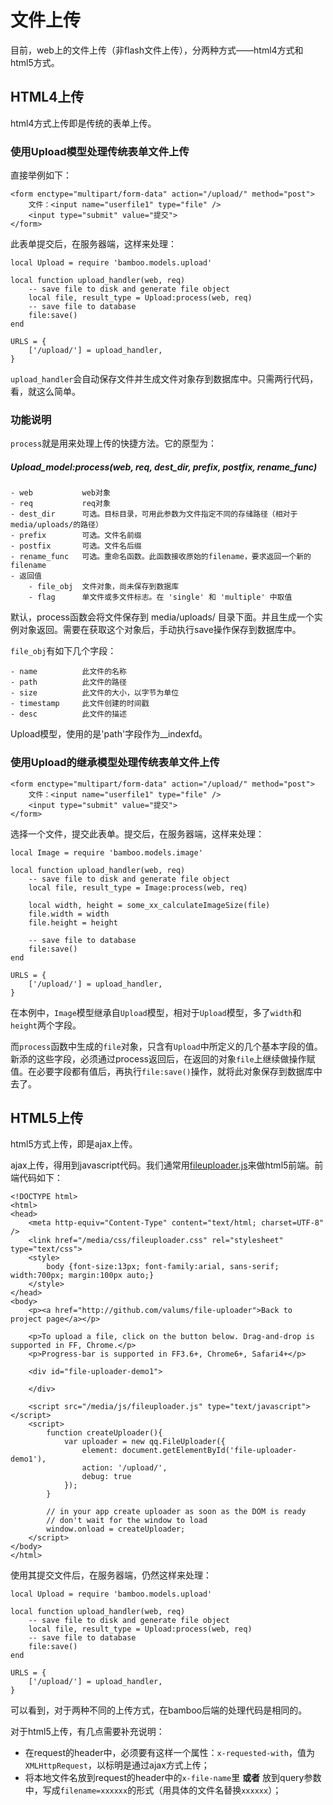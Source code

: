 # 文件上传

目前，web上的文件上传（非flash文件上传），分两种方式——html4方式和html5方式。

## HTML4上传
html4方式上传即是传统的表单上传。

### 使用Upload模型处理传统表单文件上传
直接举例如下：

	<form enctype="multipart/form-data" action="/upload/" method="post">
		文件：<input name="userfile1" type="file" />
		<input type="submit" value="提交">
	</form>

此表单提交后，在服务器端，这样来处理：

	local Upload = require 'bamboo.models.upload'
	
	local function upload_handler(web, req)
		-- save file to disk and generate file object
		local file, result_type = Upload:process(web, req)
		-- save file to database
		file:save()
	end
	
	URLS = {
		['/upload/'] = upload_handler,
	}

`upload_handler`会自动保存文件并生成文件对象存到数据库中。只需两行代码，看，就这么简单。

### 功能说明

`process`就是用来处理上传的快捷方法。它的原型为：

##### Upload_model:process(web, req, dest_dir, prefix, postfix, rename_func)

	- web			web对象
	- req			req对象
	- dest_dir		可选。目标目录，可用此参数为文件指定不同的存储路径（相对于media/uploads/的路径）
	- prefix		可选。文件名前缀
	- postfix		可选。文件名后缀
	- rename_func	可选。重命名函数。此函数接收原始的filename，要求返回一个新的filename
	- 返回值
		- file_obj	文件对象，尚未保存到数据库
		- flag		单文件或多文件标志。在 'single' 和 'multiple' 中取值

默认，process函数会将文件保存到 media/uploads/ 目录下面。并且生成一个实例对象返回。需要在获取这个对象后，手动执行save操作保存到数据库中。

`file_obj`有如下几个字段：

	- name			此文件的名称
	- path			此文件的路径
	- size			此文件的大小，以字节为单位
	- timestamp		此文件创建的时间戳
	- desc			此文件的描述

Upload模型，使用的是'path'字段作为__indexfd。

### 使用Upload的继承模型处理传统表单文件上传

	<form enctype="multipart/form-data" action="/upload/" method="post">
		文件：<input name="userfile1" type="file" />
		<input type="submit" value="提交">
	</form>

选择一个文件，提交此表单。提交后，在服务器端，这样来处理：

	local Image = require 'bamboo.models.image'
	
	local function upload_handler(web, req)
		-- save file to disk and generate file object
		local file, result_type = Image:process(web, req)
		
		local width, height = some_xx_calculateImageSize(file)
		file.width = width
		file.height = height
		
		-- save file to database
		file:save()
	end
	
	URLS = {
		['/upload/'] = upload_handler,
	}

在本例中，`Image`模型继承自`Upload`模型，相对于`Upload`模型，多了`width`和`height`两个字段。

而`process`函数中生成的`file`对象，只含有`Upload`中所定义的几个基本字段的值。新添的这些字段，必须通过process返回后，在返回的对象`file`上继续做操作赋值。在必要字段都有值后，再执行`file:save()`操作，就将此对象保存到数据库中去了。


## HTML5上传
html5方式上传，即是ajax上传。

ajax上传，得用到javascript代码。我们通常用[fileuploader.js](http://valums.com/ajax-upload/)来做html5前端。前端代码如下：

	<!DOCTYPE html>
	<html>
	<head>
		<meta http-equiv="Content-Type" content="text/html; charset=UTF-8" />
		<link href="/media/css/fileuploader.css" rel="stylesheet" type="text/css">	
		<style>    	
			body {font-size:13px; font-family:arial, sans-serif; width:700px; margin:100px auto;}
		</style>	
	</head>
	<body>		
		<p><a href="http://github.com/valums/file-uploader">Back to project page</a></p>
		
		<p>To upload a file, click on the button below. Drag-and-drop is supported in FF, Chrome.</p>
		<p>Progress-bar is supported in FF3.6+, Chrome6+, Safari4+</p>
		
		<div id="file-uploader-demo1">		

		</div>
		
		<script src="/media/js/fileuploader.js" type="text/javascript"></script>
		<script>        
			function createUploader(){            
				var uploader = new qq.FileUploader({
					element: document.getElementById('file-uploader-demo1'),
					action: '/upload/',
					debug: true
				});           
			}
			
			// in your app create uploader as soon as the DOM is ready
			// don't wait for the window to load  
			window.onload = createUploader;     
		</script>    
	</body>
	</html>

使用其提交文件后，在服务器端，仍然这样来处理：

	local Upload = require 'bamboo.models.upload'
	
	local function upload_handler(web, req)
		-- save file to disk and generate file object
		local file, result_type = Upload:process(web, req)
		-- save file to database
		file:save()
	end
	
	URLS = {
		['/upload/'] = upload_handler,
	}

可以看到，对于两种不同的上传方式，在bamboo后端的处理代码是相同的。

对于html5上传，有几点需要补充说明：

- 在request的header中，必须要有这样一个属性：`x-requested-with`，值为`XMLHttpRequest`，以标明是通过ajax方式上传；
- 将本地文件名放到request的header中的`x-file-name`里 **或者** 放到query参数中，写成`filename=xxxxxx`的形式（用具体的文件名替换`xxxxxx`）；
